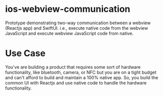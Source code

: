 # ios-webview-communication

Prototype demonstrating two-way communication between a webview (Reactjs app) and SwiftUI. i.e., execute native code from the webview JavaScript and execute webview JavaScript code from native.

# Use Case

You've are building a product that requires some sort of hardware functionality, like bluetooth, camera, or NFC but you are on a tight budget and can't afford to build and maintain a 100% native app. So, you build the common UI with Reactjs and use native code to handle the hardware functionality.